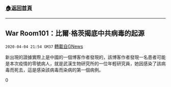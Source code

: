 ###  [:house:返回首頁](https://github.com/ourhimalayas/txt)
---

## War Room101：比爾·格茨揭底中共病毒的起源
`2020-04-04 21:54 GM37` [轉載自GNews](https://gnews.org/zh-hant/162204/)

新出現的證據實際上是中國的一個博客作者發現的，該博客作者發現一名患者可能是本次疫情的零號病人，就是武漢生物研究所的一位年輕研究員，她因感染了該病毒而死去，這是感染該病毒而染病的第一個病例。

0

